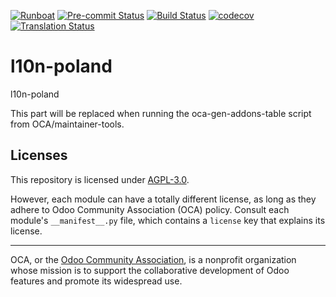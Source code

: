 
[![Runboat](https://img.shields.io/badge/runboat-Try%20me-875A7B.png)](https://runboat.odoo-community.org/builds?repo=OCA/l10n-poland&target_branch=18.0)
[![Pre-commit Status](https://github.com/OCA/l10n-poland/actions/workflows/pre-commit.yml/badge.svg?branch=18.0)](https://github.com/OCA/l10n-poland/actions/workflows/pre-commit.yml?query=branch%3A18.0)
[![Build Status](https://github.com/OCA/l10n-poland/actions/workflows/test.yml/badge.svg?branch=18.0)](https://github.com/OCA/l10n-poland/actions/workflows/test.yml?query=branch%3A18.0)
[![codecov](https://codecov.io/gh/OCA/l10n-poland/branch/18.0/graph/badge.svg)](https://codecov.io/gh/OCA/l10n-poland)
[![Translation Status](https://translation.odoo-community.org/widgets/l10n-poland-18-0/-/svg-badge.svg)](https://translation.odoo-community.org/engage/l10n-poland-18-0/?utm_source=widget)

<!-- /!\ do not modify above this line -->

# l10n-poland

l10n-poland

<!-- /!\ do not modify below this line -->

<!-- prettier-ignore-start -->

[//]: # (addons)

This part will be replaced when running the oca-gen-addons-table script from OCA/maintainer-tools.

[//]: # (end addons)

<!-- prettier-ignore-end -->

## Licenses

This repository is licensed under [AGPL-3.0](LICENSE).

However, each module can have a totally different license, as long as they adhere to Odoo Community Association (OCA)
policy. Consult each module's `__manifest__.py` file, which contains a `license` key
that explains its license.

----
OCA, or the [Odoo Community Association](http://odoo-community.org/), is a nonprofit
organization whose mission is to support the collaborative development of Odoo features
and promote its widespread use.
